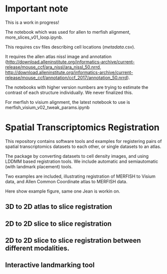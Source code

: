 # Important note
This is a work in progress!

The notebook which was used for allen to merfish alignment, more_slices_v01_loop.ipynb.

This requires csv files describing cell locations (*metadata*.csv).

It requires the allen atlas nissl image and annotation (http://download.alleninstitute.org/informatics-archive/current-release/mouse_ccf/ara_nissl/ara_nissl_50.nrrd, http://download.alleninstitute.org/informatics-archive/current-release/mouse_ccf/annotation/ccf_2017/annotation_50.nrrd).

The notebooks with higher version numbers are trying to estimate the contrast of each structure individually. We never finalized this.

For merfish to visium alignment, the latest notebook to use is merfish_visium_v02_tweak_params.ipynb

# Spatial Transcriptomics Registration
This repository contains software tools and examples for registering pairs of spatial transcriptomics datasets to each other, or single datasets to an atlas.

The package by converting datasets to cell density images, and using LDDMM based registration tools.  We include automatic and semiautomatic (with landmark placement) tools.

Two examples are included, illustrating registration of MERFISH to Visium data, and Allen Common Coordinate atlas to MERFISH data.


Here show example figure, same one Jean is workin on.


## 3D to 2D atlas to slice registration

## 2D to 2D slice to slice registration

## 2D to 2D slice to slice registration between different modalities.

## Interactive landmarking tool
